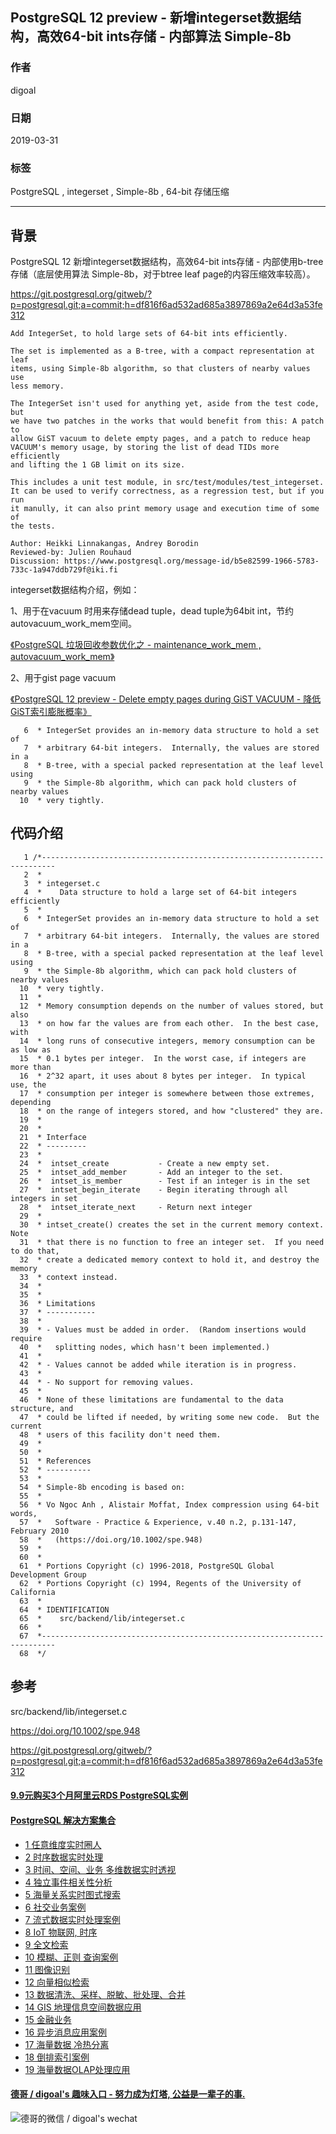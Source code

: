 ## PostgreSQL 12 preview - 新增integerset数据结构，高效64-bit ints存储 - 内部算法 Simple-8b     
                                                            
### 作者                                                            
digoal                                                            
                                                            
### 日期                                                            
2019-03-31                                                            
                                                            
### 标签                                                            
PostgreSQL , integerset , Simple-8b , 64-bit 存储压缩       
                                                            
----                                                            
                                                            
## 背景           
PostgreSQL 12 新增integerset数据结构，高效64-bit ints存储 - 内部使用b-tree存储（底层使用算法 Simple-8b，对于btree leaf page的内容压缩效率较高）。    
    
https://git.postgresql.org/gitweb/?p=postgresql.git;a=commit;h=df816f6ad532ad685a3897869a2e64d3a53fe312    
    
```    
Add IntegerSet, to hold large sets of 64-bit ints efficiently.    
    
The set is implemented as a B-tree, with a compact representation at leaf    
items, using Simple-8b algorithm, so that clusters of nearby values use    
less memory.    
    
The IntegerSet isn't used for anything yet, aside from the test code, but    
we have two patches in the works that would benefit from this: A patch to    
allow GiST vacuum to delete empty pages, and a patch to reduce heap    
VACUUM's memory usage, by storing the list of dead TIDs more efficiently    
and lifting the 1 GB limit on its size.    
    
This includes a unit test module, in src/test/modules/test_integerset.    
It can be used to verify correctness, as a regression test, but if you run    
it manully, it can also print memory usage and execution time of some of    
the tests.    
    
Author: Heikki Linnakangas, Andrey Borodin    
Reviewed-by: Julien Rouhaud    
Discussion: https://www.postgresql.org/message-id/b5e82599-1966-5783-733c-1a947ddb729f@iki.fi    
```    
    
integerset数据结构介绍，例如：    
    
1、用于在vacuum 时用来存储dead tuple，dead tuple为64bit int，节约autovacuum_work_mem空间。     
    
[《PostgreSQL 垃圾回收参数优化之 - maintenance_work_mem , autovacuum_work_mem》](../201902/20190226_01.md)      
    
2、用于gist page vacuum    
    
[《PostgreSQL 12 preview - Delete empty pages during GiST VACUUM - 降低GiST索引膨胀概率》](../201903/20190330_08.md)      
    
```    
   6  * IntegerSet provides an in-memory data structure to hold a set of    
   7  * arbitrary 64-bit integers.  Internally, the values are stored in a    
   8  * B-tree, with a special packed representation at the leaf level using    
   9  * the Simple-8b algorithm, which can pack hold clusters of nearby values    
  10  * very tightly.    
```    
    
## 代码介绍    
    
```    
   1 /*-------------------------------------------------------------------------    
   2  *    
   3  * integerset.c    
   4  *    Data structure to hold a large set of 64-bit integers efficiently    
   5  *    
   6  * IntegerSet provides an in-memory data structure to hold a set of    
   7  * arbitrary 64-bit integers.  Internally, the values are stored in a    
   8  * B-tree, with a special packed representation at the leaf level using    
   9  * the Simple-8b algorithm, which can pack hold clusters of nearby values    
  10  * very tightly.    
  11  *    
  12  * Memory consumption depends on the number of values stored, but also    
  13  * on how far the values are from each other.  In the best case, with    
  14  * long runs of consecutive integers, memory consumption can be as low as    
  15  * 0.1 bytes per integer.  In the worst case, if integers are more than    
  16  * 2^32 apart, it uses about 8 bytes per integer.  In typical use, the    
  17  * consumption per integer is somewhere between those extremes, depending    
  18  * on the range of integers stored, and how "clustered" they are.    
  19  *    
  20  *    
  21  * Interface    
  22  * ---------    
  23  *    
  24  *  intset_create           - Create a new empty set.    
  25  *  intset_add_member       - Add an integer to the set.    
  26  *  intset_is_member        - Test if an integer is in the set    
  27  *  intset_begin_iterate    - Begin iterating through all integers in set    
  28  *  intset_iterate_next     - Return next integer    
  29  *    
  30  * intset_create() creates the set in the current memory context.  Note    
  31  * that there is no function to free an integer set.  If you need to do that,    
  32  * create a dedicated memory context to hold it, and destroy the memory    
  33  * context instead.    
  34  *    
  35  *    
  36  * Limitations    
  37  * -----------    
  38  *    
  39  * - Values must be added in order.  (Random insertions would require    
  40  *   splitting nodes, which hasn't been implemented.)    
  41  *    
  42  * - Values cannot be added while iteration is in progress.    
  43  *    
  44  * - No support for removing values.    
  45  *    
  46  * None of these limitations are fundamental to the data structure, and    
  47  * could be lifted if needed, by writing some new code.  But the current    
  48  * users of this facility don't need them.    
  49  *    
  50  *    
  51  * References    
  52  * ----------    
  53  *    
  54  * Simple-8b encoding is based on:    
  55  *    
  56  * Vo Ngoc Anh , Alistair Moffat, Index compression using 64-bit words,    
  57  *   Software - Practice & Experience, v.40 n.2, p.131-147, February 2010    
  58  *   (https://doi.org/10.1002/spe.948)    
  59  *    
  60  *    
  61  * Portions Copyright (c) 1996-2018, PostgreSQL Global Development Group    
  62  * Portions Copyright (c) 1994, Regents of the University of California    
  63  *    
  64  * IDENTIFICATION    
  65  *    src/backend/lib/integerset.c    
  66  *    
  67  *-------------------------------------------------------------------------    
  68  */    
```    
    
## 参考    
src/backend/lib/integerset.c    
    
https://doi.org/10.1002/spe.948    
    
https://git.postgresql.org/gitweb/?p=postgresql.git;a=commit;h=df816f6ad532ad685a3897869a2e64d3a53fe312    
    
       
  
  
  
  
  
  
  
  
  
  
  
  
  
  
  
  
  
  
  
  
  
  
  
  
  
  
  
  
  
  
  
  
  
  
  
  
  
  
  
  
  
#### [9.9元购买3个月阿里云RDS PostgreSQL实例](https://www.aliyun.com/database/postgresqlactivity "57258f76c37864c6e6d23383d05714ea")
  
  
#### [PostgreSQL 解决方案集合](https://yq.aliyun.com/topic/118 "40cff096e9ed7122c512b35d8561d9c8")
- [1 任意维度实时圈人](https://yq.aliyun.com/topic/118 "40cff096e9ed7122c512b35d8561d9c8")
- [2 时序数据实时处理](https://yq.aliyun.com/topic/118 "40cff096e9ed7122c512b35d8561d9c8")
- [3 时间、空间、业务 多维数据实时透视](https://yq.aliyun.com/topic/118 "40cff096e9ed7122c512b35d8561d9c8")
- [4 独立事件相关性分析](https://yq.aliyun.com/topic/118 "40cff096e9ed7122c512b35d8561d9c8")
- [5 海量关系实时图式搜索](https://yq.aliyun.com/topic/118 "40cff096e9ed7122c512b35d8561d9c8")
- [6 社交业务案例](https://yq.aliyun.com/topic/118 "40cff096e9ed7122c512b35d8561d9c8")
- [7 流式数据实时处理案例](https://yq.aliyun.com/topic/118 "40cff096e9ed7122c512b35d8561d9c8")
- [8 IoT 物联网, 时序](https://yq.aliyun.com/topic/118 "40cff096e9ed7122c512b35d8561d9c8")
- [9 全文检索](https://yq.aliyun.com/topic/118 "40cff096e9ed7122c512b35d8561d9c8")
- [10 模糊、正则 查询案例](https://yq.aliyun.com/topic/118 "40cff096e9ed7122c512b35d8561d9c8")
- [11 图像识别](https://yq.aliyun.com/topic/118 "40cff096e9ed7122c512b35d8561d9c8")
- [12 向量相似检索](https://yq.aliyun.com/topic/118 "40cff096e9ed7122c512b35d8561d9c8")
- [13 数据清洗、采样、脱敏、批处理、合并](https://yq.aliyun.com/topic/118 "40cff096e9ed7122c512b35d8561d9c8")
- [14 GIS 地理信息空间数据应用](https://yq.aliyun.com/topic/118 "40cff096e9ed7122c512b35d8561d9c8")
- [15 金融业务](https://yq.aliyun.com/topic/118 "40cff096e9ed7122c512b35d8561d9c8")
- [16 异步消息应用案例](https://yq.aliyun.com/topic/118 "40cff096e9ed7122c512b35d8561d9c8")
- [17 海量数据 冷热分离](https://yq.aliyun.com/topic/118 "40cff096e9ed7122c512b35d8561d9c8")
- [18 倒排索引案例](https://yq.aliyun.com/topic/118 "40cff096e9ed7122c512b35d8561d9c8")
- [19 海量数据OLAP处理应用](https://yq.aliyun.com/topic/118 "40cff096e9ed7122c512b35d8561d9c8")
  
  
#### [德哥 / digoal's 趣味入口 - 努力成为灯塔, 公益是一辈子的事.](https://github.com/digoal/blog/blob/master/README.md "22709685feb7cab07d30f30387f0a9ae")
  
  
![德哥的微信 / digoal's wechat](../pic/digoal_weixin.jpg "f7ad92eeba24523fd47a6e1a0e691b59")
  
